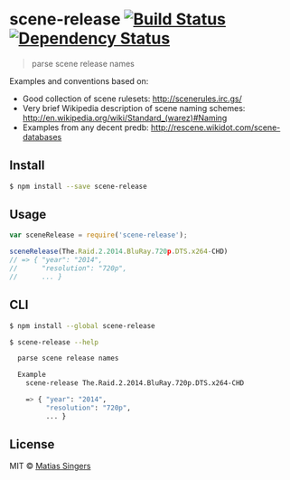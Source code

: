 # scene-release [![Build Status](http://img.shields.io/travis/matiassingers/scene-release.svg?style=flat-square)](https://travis-ci.org/matiassingers/scene-release) [![Dependency Status](http://img.shields.io/gemnasium/matiassingers/scene-release.svg?style=flat-square)](https://gemnasium.com/matiassingers/scene-release)
> parse scene release names

Examples and conventions based on:
- Good collection of scene rulesets: http://scenerules.irc.gs/
- Very brief Wikipedia description of scene naming schemes: http://en.wikipedia.org/wiki/Standard_(warez)#Naming
- Examples from any decent predb: http://rescene.wikidot.com/scene-databases

## Install

```sh
$ npm install --save scene-release
```


## Usage

```js
var sceneRelease = require('scene-release');

sceneRelease(The.Raid.2.2014.BluRay.720p.DTS.x264-CHD)
// => { "year": "2014",
//      "resolution": "720p",
//      ... }
```


## CLI

```sh
$ npm install --global scene-release
```

```sh
$ scene-release --help

  parse scene release names

  Example
    scene-release The.Raid.2.2014.BluRay.720p.DTS.x264-CHD

    => { "year": "2014",
         "resolution": "720p",
         ... }
```


## License

MIT © [Matias Singers](http://mts.io)
